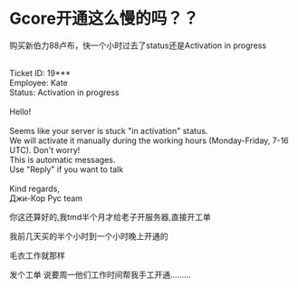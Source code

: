 # Gcore开通这么慢的吗？？


购买新伯力88卢布，快一个小时过去了status还是Activation in progress<br />
<br />
<img id="aimg_ipEVe" onclick="zoom(this, this.src, 0, 0, 0)" class="zoom" src="https://i.loli.net/2020/10/24/ho5QGunBTPAI1RV.png" onmouseover="img_onmouseoverfunc(this)" onload="thumbImg(this)" border="0" alt="" /><img id="aimg_D1whJ" onclick="zoom(this, this.src, 0, 0, 0)" class="zoom" src="https://cdn.jsdelivr.net/gh/hishis/forum-master/public/images/patch.gif" onmouseover="img_onmouseoverfunc(this)" onload="thumbImg(this)" border="0" alt="" />

Ticket ID: 19***<br />
Employee: Kate<br />
Status: Activation in progress<br />
<br />
Hello! <br />
<br />
Seems like your server is stuck &quot;in activation&quot; status. <br />
We will activate it manually during the working hours (Monday-Friday, 7-16 UTC). Don't worry!<br />
This is automatic messages.<br />
Use &quot;Reply&quot; if you want to talk<br />
<br />
Kind regards,<br />
Джи-Кор Рус team

你这还算好的,我tmd半个月才给老子开服务器,直接开工单

我前几天买的半个小时到一个小时晚上开通的

毛衣工作就那样

发个工单 说要周一他们工作时间帮我手工开通………
